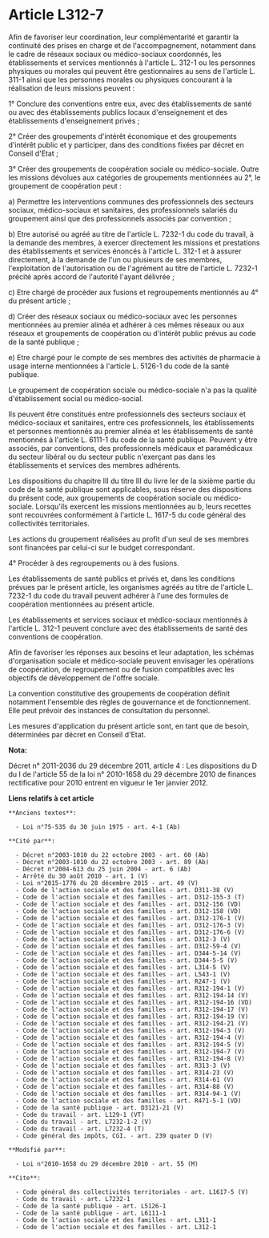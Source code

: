 # Article L312-7

Afin de favoriser leur coordination, leur complémentarité et garantir la continuité des prises en charge et de
l'accompagnement, notamment dans le cadre de réseaux sociaux ou médico-sociaux coordonnés, les établissements et services
mentionnés à l'article L. 312-1 ou les personnes physiques ou morales qui peuvent être gestionnaires au sens de l'article L.
311-1 ainsi que les personnes morales ou physiques concourant à la réalisation de leurs missions peuvent : 

1° Conclure des conventions entre eux, avec des établissements de santé ou avec des établissements publics locaux
d'enseignement et des établissements d'enseignement privés ; 

2° Créer des groupements d'intérêt économique et des groupements d'intérêt public et y participer, dans des conditions fixées
par décret en Conseil d'Etat ; 

3° Créer des groupements de coopération sociale ou médico-sociale. Outre les missions dévolues aux catégories de groupements
mentionnées au 2°, le groupement de coopération peut : 

a) Permettre les interventions communes des professionnels des secteurs sociaux, médico-sociaux et sanitaires, des
professionnels salariés du groupement ainsi que des professionnels associés par convention ; 

b) Etre autorisé ou agréé au titre de l'article L. 7232-1 du code du travail, à la demande des membres, à exercer directement
les missions et prestations des établissements et services énoncés à l'article L. 312-1 et à assurer directement, à la
demande de l'un ou plusieurs de ses membres, l'exploitation de l'autorisation ou de l'agrément au titre de l'article L.
7232-1 précité après accord de l'autorité l'ayant délivrée ; 

c) Etre chargé de procéder aux fusions et regroupements mentionnés au 4° du présent article ; 

d) Créer des réseaux sociaux ou médico-sociaux avec les personnes mentionnées au premier alinéa et adhérer à ces mêmes
réseaux ou aux réseaux et groupements de coopération ou d'intérêt public prévus au code de la santé publique ; 

e) Etre chargé pour le compte de ses membres des activités de pharmacie à usage interne mentionnées à l'article L. 5126-1 du
code de la santé publique. 

Le groupement de coopération sociale ou médico-sociale n'a pas la qualité d'établissement social ou médico-social. 

Ils peuvent être constitués entre professionnels des secteurs sociaux et médico-sociaux et sanitaires, entre ces
professionnels, les établissements et personnes mentionnés au premier alinéa et les établissements de santé mentionnés à
l'article L. 6111-1 du code de la santé publique. Peuvent y être associés, par conventions, des professionnels médicaux et
paramédicaux du secteur libéral ou du secteur public n'exerçant pas dans les établissements et services des membres
adhérents. 

Les dispositions du chapitre III du titre III du livre Ier de la sixième partie du code de la santé publique sont
applicables, sous réserve des dispositions du présent code, aux groupements de coopération sociale ou médico-sociale.
Lorsqu'ils exercent les missions mentionnées au b, leurs recettes sont recouvrées conformément à l'article L. 1617-5 du code
général des collectivités territoriales. 

Les actions du groupement réalisées au profit d'un seul de ses membres sont financées par celui-ci sur le budget
correspondant. 

4° Procéder à des regroupements ou à des fusions. 

Les établissements de santé publics et privés et, dans les conditions prévues par le présent article, les organismes agréés
au titre de l'article L. 7232-1 du code du travail peuvent adhérer à l'une des formules de coopération mentionnées au présent
article. 

Les établissements et services sociaux et médico-sociaux mentionnés à l'article L. 312-1 peuvent conclure avec des
établissements de santé des conventions de coopération. 

Afin de favoriser les réponses aux besoins et leur adaptation, les schémas d'organisation sociale et médico-sociale peuvent
envisager les opérations de coopération, de regroupement ou de fusion compatibles avec les objectifs de développement de
l'offre sociale. 

La convention constitutive des groupements de coopération définit notamment l'ensemble des règles de gouvernance et de
fonctionnement. Elle peut prévoir des instances de consultation du personnel. 

Les mesures d'application du présent article sont, en tant que de besoin, déterminées par décret en Conseil d'Etat.

**Nota:**

Décret n° 2011-2036 du 29 décembre 2011, article 4 : Les dispositions du D du I de l'article 55 de la loi n° 2010-1658 du 29
décembre 2010 de finances rectificative pour 2010 entrent en vigueur le 1er janvier 2012.

**Liens relatifs à cet article**

	**Anciens textes**:

	  - Loi n°75-535 du 30 juin 1975 - art. 4-1 (Ab)

	**Cité par**:

	  - Décret n°2003-1010 du 22 octobre 2003 - art. 60 (Ab)
	  - Décret n°2003-1010 du 22 octobre 2003 - art. 89 (Ab)
	  - Décret n°2004-613 du 25 juin 2004 - art. 6 (Ab)
	  - Arrêté du 30 août 2010 - art. 1 (V)
	  - Loi n°2015-1776 du 28 décembre 2015 - art. 49 (V)
	  - Code de l'action sociale et des familles - art. D311-38 (V)
	  - Code de l'action sociale et des familles - art. D312-155-3 (T)
	  - Code de l'action sociale et des familles - art. D312-156 (VD)
	  - Code de l'action sociale et des familles - art. D312-158 (VD)
	  - Code de l'action sociale et des familles - art. D312-176-1 (V)
	  - Code de l'action sociale et des familles - art. D312-176-3 (V)
	  - Code de l'action sociale et des familles - art. D312-176-6 (V)
	  - Code de l'action sociale et des familles - art. D312-3 (V)
	  - Code de l'action sociale et des familles - art. D312-59-4 (V)
	  - Code de l'action sociale et des familles - art. D344-5-14 (V)
	  - Code de l'action sociale et des familles - art. D344-5-5 (V)
	  - Code de l'action sociale et des familles - art. L314-5 (V)
	  - Code de l'action sociale et des familles - art. L543-1 (V)
	  - Code de l'action sociale et des familles - art. R247-1 (V)
	  - Code de l'action sociale et des familles - art. R312-194-1 (V)
	  - Code de l'action sociale et des familles - art. R312-194-14 (V)
	  - Code de l'action sociale et des familles - art. R312-194-16 (VD)
	  - Code de l'action sociale et des familles - art. R312-194-17 (V)
	  - Code de l'action sociale et des familles - art. R312-194-19 (V)
	  - Code de l'action sociale et des familles - art. R312-194-21 (V)
	  - Code de l'action sociale et des familles - art. R312-194-3 (V)
	  - Code de l'action sociale et des familles - art. R312-194-4 (V)
	  - Code de l'action sociale et des familles - art. R312-194-5 (V)
	  - Code de l'action sociale et des familles - art. R312-194-7 (V)
	  - Code de l'action sociale et des familles - art. R312-194-8 (V)
	  - Code de l'action sociale et des familles - art. R313-3 (V)
	  - Code de l'action sociale et des familles - art. R314-23 (V)
	  - Code de l'action sociale et des familles - art. R314-61 (V)
	  - Code de l'action sociale et des familles - art. R314-88 (V)
	  - Code de l'action sociale et des familles - art. R314-94-1 (V)
	  - Code de l'action sociale et des familles - art. R471-5-1 (VD)
	  - Code de la santé publique - art. D3121-21 (V)
	  - Code du travail - art. L129-1 (VT)
	  - Code du travail - art. L7232-1-2 (V)
	  - Code du travail - art. L7232-4 (T)
	  - Code général des impôts, CGI. - art. 239 quater D (V)

	**Modifié par**:

	  - Loi n°2010-1658 du 29 décembre 2010 - art. 55 (M)

	**Cite**:

	  - Code général des collectivités territoriales - art. L1617-5 (V)
	  - Code du travail - art. L7232-1
	  - Code de la santé publique - art. L5126-1
	  - Code de la santé publique - art. L6111-1
	  - Code de l'action sociale et des familles - art. L311-1
	  - Code de l'action sociale et des familles - art. L312-1
